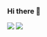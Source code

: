 ### Hi there 👋
<a href="https://lympsw12.tistory.com/" target="_blank"><img src="https://img.shields.io/badge/Tistory-000000?style=plastic&logo=tistory&logoColor=FFFFFF"/></a>
<img src="https://img.shields.io/badge/Gmail-EA4335?style=plastic&logo=lympsw7@gmail.com&logoColor=FFFFFF"/></a>

<!--
**Heron-Woong/Heron-Woong** is a ✨ _special_ ✨ repository because its `README.md` (this file) appears on your GitHub profile.

Here are some ideas to get you started:

- 🔭 I’m currently working on ...
- 🌱 I’m currently learning ...
- 👯 I’m looking to collaborate on ...
- 🤔 I’m looking for help with ...
- 💬 Ask me about ...
- 📫 How to reach me: ...
- 😄 Pronouns: ...
- ⚡ Fun fact: ...
-->
